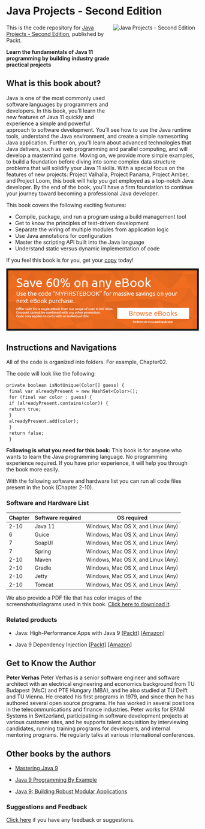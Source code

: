 # Java Projects - Second Edition

<a href="https://www.packtpub.com/application-development/java-projects-second-edition?utm_source=github&utm_medium=repository&utm_campaign=9781789131895 "><img src="https://dz13w8afd47il.cloudfront.net/sites/default/files/imagecache/ppv4_main_book_cover/9781789131895_.png" alt="Java Projects - Second Edition" height="256px" align="right"></a>

This is the code repository for [Java Projects - Second Edition](https://www.packtpub.com/application-development/java-projects-second-edition?utm_source=github&utm_medium=repository&utm_campaign=9781789131895 ), published by Packt.

**Learn the fundamentals of Java 11 programming by building industry grade practical projects**

## What is this book about?
Java is one of the most commonly used software languages by programmers and developers. In this book, you’ll learn the new features of Java 11 quickly and experience a simple and powerful approach to software development. You’ll see how to use the Java runtime tools, understand the Java environment, and create a simple namesorting Java application. Further on, you'll learn about advanced technologies that Java delivers, such as web programming and parallel computing, and will develop a mastermind game. Moving on, we provide more simple examples, to build a foundation before diving into some complex data structure problems that will solidify your Java 11 skills. With a special focus on the features of new projects: Project Valhalla, Project Panama, Project Amber, and Project Loom, this book will help you get employed as a top-notch Java developer. By the end of the book, you’ll have a firm foundation to continue your journey toward becoming a professional Java developer.

This book covers the following exciting features:
* Compile, package, and run a program using a build management tool 
* Get to know the principles of test-driven development 
* Separate the wiring of multiple modules from application logic 
* Use Java annotations for configuration 
* Master the scripting API built into the Java language 
* Understand static versus dynamic implementation of code 

If you feel this book is for you, get your [copy](https://www.amazon.com/dp/1789131898) today!

<a href="https://www.packtpub.com/?utm_source=github&utm_medium=banner&utm_campaign=GitHubBanner"><img src="https://raw.githubusercontent.com/PacktPublishing/GitHub/master/GitHub.png" 
alt="https://www.packtpub.com/" border="5" /></a>

## Instructions and Navigations
All of the code is organized into folders. For example, Chapter02.

The code will look like the following:
```
private boolean isNotUnique(Color[] guess) {
 final var alreadyPresent = new HashSet<Color>();
 for (final var color : guess) {
 if (alreadyPresent.contains(color)) {
 return true;
 }
 alreadyPresent.add(color);
 }
 return false;
 }
```

**Following is what you need for this book:**
This book is for anyone who wants to learn the Java programming language. No programming experience required. If you have prior experience, it will help you through the book more easily.

With the following software and hardware list you can run all code files present in the book (Chapter 2-10).
### Software and Hardware List
| Chapter  | Software required                   | OS required                        |
| -------- | ------------------------------------| -----------------------------------|
| 2-10     | Java 11                             | Windows, Mac OS X, and Linux (Any) |
| 6        | Guice                               | Windows, Mac OS X, and Linux (Any) |
| 7        | SoapUI                              | Windows, Mac OS X, and Linux (Any) |
| 7        | Spring                              | Windows, Mac OS X, and Linux (Any) |
| 2-10     | Maven                               | Windows, Mac OS X, and Linux (Any) |
| 2-10     | Gradle                              | Windows, Mac OS X, and Linux (Any) |
| 2-10     | Jetty                               | Windows, Mac OS X, and Linux (Any) |
| 2-10     | Tomcat                              | Windows, Mac OS X, and Linux (Any) |

We also provide a PDF file that has color images of the screenshots/diagrams used in this book. [Click here to download it](https://www.packtpub.com/sites/default/files/downloads/JavaProjects_ColorImages.pdf).

### Related products
* Java: High-Performance Apps with Java 9 [[Packt]](https://www.packtpub.com/application-development/java-high-performance-apps-java-9) [[Amazon]](https://www.amazon.com/dp/1789130514)

*  Java 9 Dependency Injection [[Packt]](https://www.packtpub.com/application-development/java-9-dependency-injection) [[Amazon]](https://www.amazon.com/dp/1788296257)

## Get to Know the Author
**Peter Verhas**
Peter Verhas is a senior software engineer and software architect with an electrical engineering and economics background from TU Budapest (MsC) and PTE Hungary (MBA), and he also studied at TU Delft and TU Vienna. He created his first programs in 1979, and since then he has authored several open source programs. He has worked in several positions in the telecommunications and finance industries. Peter works for EPAM Systems in Switzerland, participating in software development projects at various customer sites, and he supports talent acquisition by interviewing candidates, running training programs for developers, and internal mentoring programs. He regularly talks at various international conferences.

## Other books by the authors
* [Mastering Java 9](https://www.packtpub.com/application-development/mastering-java-9)

* [Java 9 Programming By Example](https://www.packtpub.com/application-development/java-9-programming-example)

* [Java 9: Building Robust Modular Applications](https://www.packtpub.com/application-development/java-9-building-robust-modular-applications)

### Suggestions and Feedback
[Click here](https://docs.google.com/forms/d/e/1FAIpQLSdy7dATC6QmEL81FIUuymZ0Wy9vH1jHkvpY57OiMeKGqib_Ow/viewform) if you have any feedback or suggestions.

